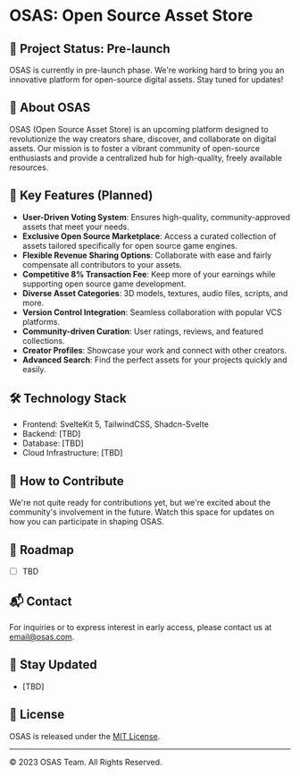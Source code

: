 # OSAS: Open Source Asset Store

## 🚀 Project Status: Pre-launch

OSAS is currently in pre-launch phase. We're working hard to bring you an innovative platform for open-source digital assets. Stay tuned for updates!

## 📖 About OSAS

OSAS (Open Source Asset Store) is an upcoming platform designed to revolutionize the way creators share, discover, and collaborate on digital assets. Our mission is to foster a vibrant community of open-source enthusiasts and provide a centralized hub for high-quality, freely available resources.

## 🌟 Key Features (Planned)

- **User-Driven Voting System**: Ensures high-quality, community-approved assets that meet your needs.
- **Exclusive Open Source Marketplace**: Access a curated collection of assets tailored specifically for open source game engines.
- **Flexible Revenue Sharing Options**: Collaborate with ease and fairly compensate all contributors to your assets.
- **Competitive 8% Transaction Fee**: Keep more of your earnings while supporting open source game development.
- **Diverse Asset Categories**: 3D models, textures, audio files, scripts, and more.
- **Version Control Integration**: Seamless collaboration with popular VCS platforms.
- **Community-driven Curation**: User ratings, reviews, and featured collections.
- **Creator Profiles**: Showcase your work and connect with other creators.
- **Advanced Search**: Find the perfect assets for your projects quickly and easily.

## 🛠️ Technology Stack

- Frontend: SvelteKit 5, TailwindCSS, Shadcn-Svelte
- Backend: [TBD]
- Database: [TBD]
- Cloud Infrastructure: [TBD]

## 🤝 How to Contribute

We're not quite ready for contributions yet, but we're excited about the community's involvement in the future. Watch this space for updates on how you can participate in shaping OSAS.

## 📅 Roadmap

- [ ] TBD

## 📬 Contact

For inquiries or to express interest in early access, please contact us at [email@osas.com](mailto:email@osas.com).

## 📣 Stay Updated

- [TBD]

## 📄 License

OSAS is released under the [MIT License](LICENSE).

---

© 2023 OSAS Team. All Rights Reserved.

